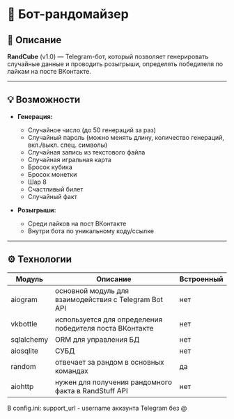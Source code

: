 # 🎲 Бот-рандомайзер

## 📜 Описание
**RandCube** (v1.0) — Telegram-бот, который позволяет генерировать случайные данные и проводить розыгрыши, определять победителя по лайкам
на посте ВКонтакте.

---

## 💡 Возможности

- **Генерация:**
  - Случайное число (до 50 генераций за раз)
  - Случайный пароль (можно менять длину, количество генераций, вкл./выкл. спец. символы)
  - Случайная запись из текстового файла
  - Случайная игральная карта
  - Бросок кубика
  - Бросок монетки
  - Шар 8
  - Счастливый билет
  - Случайный факт


- **Розыгрыши:**
  - Среди лайков на пост ВКонтакте
  - Внутри бота по уникальному коду/ссылке

---

## ⚙️ Технологии
| Модуль     | Описание                                                | Встроенный |
|------------|---------------------------------------------------------|------------|
| aiogram    | основной модуль для взаимодействия с Telegram Bot API   | нет        |
| vkbottle   | используется для определения победителя поста ВКонтакте | нет        |
| sqlalchemy | ORM для управления БД                                   | нет        |
| aiosqlite  | СУБД                                                    | нет        |
| random     | отвечает за рандом в основных командах                  | да         |
| aiohttp    | нужен для получения рандомного факта в RandStuff API    | нет        |

В config.ini:
support_url - username аккаунта Telegram без @
